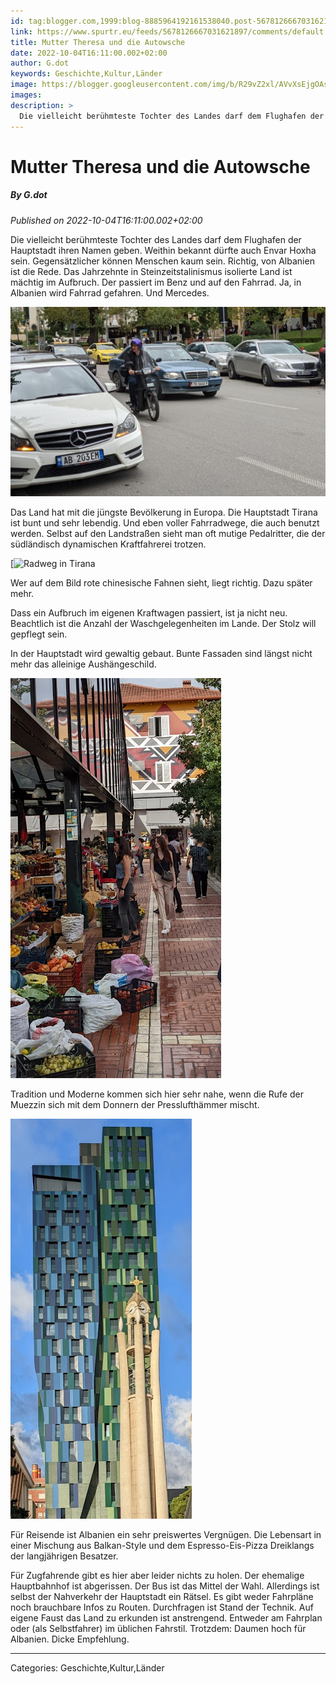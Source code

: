 ```yaml
---
id: tag:blogger.com,1999:blog-8885964192161538040.post-5678126667031621897
link: https://www.spurtr.eu/feeds/5678126667031621897/comments/default
title: Mutter Theresa und die Autowsche
date: 2022-10-04T16:11:00.002+02:00
author: G.dot
keywords: Geschichte,Kultur,Länder
image: https://blogger.googleusercontent.com/img/b/R29vZ2xl/AVvXsEjgOAslhVMhdbA80FOhCPcdRZoMOVZhleauoNwJc5W8UXfluF8tQK469kCiPicFqsAsfEDWZM7wRAEpdXQzI8xscP5vAD1oJ_mlEaUtB5ZRgsXavweFCnY7JDoQRcY3i_kZBiAgO4WZw0c/s72-c/1664639136826756-0.png
images: 
description: >
  Die vielleicht berühmteste Tochter des Landes darf dem Flughafen der Hauptstadt ihren Namen geben. Weithin bekannt dürfte auch Envar Hoxha sein. Gegensätzlicher können Menschen kaum sein. Richtig, von Albanien ist die Rede. Das Jahrzehnte in Steinzeitstalinismus isolierte Land ist mächtig im Aufbruch. Der passiert im Benz und auf den Fahrrad.
---
```

# Mutter Theresa und die Autowsche
##### By G.dot
_Published on 2022-10-04T16:11:00.002+02:00_

Die vielleicht berühmteste Tochter des Landes darf dem Flughafen der Hauptstadt ihren Namen geben. Weithin bekannt dürfte auch Envar Hoxha sein. Gegensätzlicher können Menschen kaum sein. Richtig, von Albanien ist die Rede. Das Jahrzehnte in Steinzeitstalinismus isolierte Land ist mächtig im Aufbruch. Der passiert im Benz und auf den Fahrrad. Ja, in Albanien wird Fahrrad gefahren. Und Mercedes.

  

[![](../assets/1664639136826756-0.png)](../assets/1664639136826756-0.png)

  

Das Land hat mit die jüngste Bevölkerung in Europa. Die Hauptstadt Tirana ist bunt und sehr lebendig. Und eben voller Fahrradwege, die auch benutzt werden. Selbst auf den Landstraßen sieht man oft mutige Pedalritter, die der südländisch dynamischen Kraftfahrerei trotzen.

  

[![Radweg in Tirana](../assets/1664641343013793-0.png)

  

Wer auf dem Bild rote chinesische Fahnen sieht, liegt richtig. Dazu später mehr.

Dass ein Aufbruch im eigenen Kraftwagen passiert, ist ja nicht neu. Beachtlich ist die Anzahl der Waschgelegenheiten im Lande. Der Stolz will gepflegt sein. 

In der Hauptstadt wird gewaltig gebaut. Bunte Fassaden sind längst nicht mehr das alleinige Aushängeschild.

  

[![](../assets/1664733044566671-0.png)](../assets/1664733044566671-0.png)

  

Tradition und Moderne kommen sich hier sehr nahe, wenn die Rufe der Muezzin sich mit dem Donnern der Presslufthämmer mischt.

  

[![](../assets/1664733451734572-0.png)](../assets/1664733451734572-0.png)

  

Für Reisende ist Albanien ein sehr preiswertes Vergnügen. Die Lebensart in einer Mischung aus Balkan-Style und dem Espresso-Eis-Pizza Dreiklangs der langjährigen Besatzer.

Für Zugfahrende gibt es hier aber leider nichts zu holen. Der ehemalige Hauptbahnhof ist abgerissen. Der Bus ist das Mittel der Wahl. Allerdings ist selbst der Nahverkehr der Hauptstadt ein Rätsel. Es gibt weder Fahrpläne noch brauchbare Infos zu Routen. Durchfragen ist Stand der Technik. Auf eigene Faust das Land zu erkunden ist anstrengend. Entweder am Fahrplan oder (als Selbstfahrer) im üblichen Fahrstil. Trotzdem: Daumen hoch für Albanien. Dicke Empfehlung.

---
Categories: Geschichte,Kultur,Länder